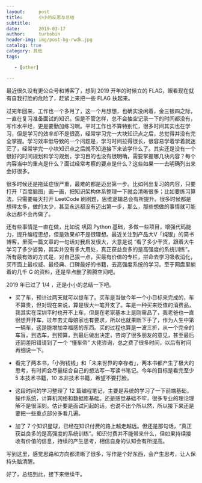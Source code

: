 ```yaml
---
layout:     post
title:      小小的反思与总结
subtitle:   
date:       2019-03-17
author:     turbobin
header-img: img/post-bg-rwdk.jpg
catalog: true
category: 其他
tags:

   - [other]

---
```




最近很久没有更公众号和博客了，想到 2019 开年的时候立的 FLAG，眼看现在就有自我打脸的危险了，赶紧上来把一些 FLAG 扶起来。

过完年回来，工作也一个多月了，这一个月想想，也确实没闲着，金三银四之际，一直在复习准备面试的知识。但是不管怎样，总不会抽空记录一下的时间都没有，写作水平烂，更是要勤加练习啊。平时工作也不算特别忙，很多时间其实也在学习，但是学习的效率却不是很高，经常学习完一大块知识点之后，总觉得并没有完全掌握。学习效率低导致的一个问题是，学习时间拉得很长，很容易学着学着就迷茫了，经常学完一小块知识点之后就不知道接下来该学什么了。其实还是没有一个很好的时间规划和学习规划，学习目的也没有很明确，需要掌握哪几块内容？每个内容当中的重点是什么？面试经常考察的要点是什么？这些如果一一去明确列出来会好很多。

很多时候还是拖延症很严重，最难的都是迈出第一步。比如列出复习的内容，只要打开「百度脑图」画一画，把知识架构体系整理一下就会清晰很多；比如要练习算法，只需要每天打开 LeetCode 刷刷题，思维逻辑总会有所提升。很多时候都是想得太多，做的太少，甚至永远都没有迈出第一步，那么，那些想做的事情就可能永远都不会再做了。

还有些事情是一直在做，比如说 巩固 Python 基础，多做一些项目，增强代码能力，提升编程思想，但是效果却不是很理想。最近关注到产品大V「纯银」的简书博客，里面一篇文章的一句话对我启发很大，大意是说 “看了多少干货，跟着大牛学习了多少姿势，其实并没有多大用处，真正获益良多的是高强度的系统训练”。所有最有效的方式是，对自己狠一点，买最有价值的专栏，拼命去学习吸收消化，买市面上最权威、最经典、口碑最好的书籍，去高强度系统的学习。至于网盘里躺着的几千 G 的资料，还是早点删了腾腾空间吧。

2019 年已过了 1/4 ，还是小小的总结一下吧。

- 买了车，预计过两天就可以提车了。买车是当做今年一个小目标来完成的，车不算贵，但对现在来说，算是很大一笔开支了。车是一种买来贬值的消费品，我其实在深圳平时也开不上车，但是在老家基本上是刚需品了，我老爸也一直很想开开车，过年去丈母娘家也有要求，所以也就果断下手了，作为人生中第一辆车，这是能增加幸福感的东西。买的过程也算是一波三折，从一个完全的车盲，到选车，到预算，到最后做出决定，咨询了很多朋友的意见，甚至最后还阴差阳错请到了一个 “懂车帝” 大佬咨询，总之费了很多时间，以后有时间再细说一下。

- 看完了两本书，「小狗钱钱」和「未来世界的幸存者」，两本书都产生了极大的思考，有时间会尽量结合自己的想法写一写读书笔记。今年的目标是看完至少 5 本技术书籍，10 本非技术书籍，希望不要打脸。

- 这段时间的学习整理了 12 篇编程笔记，主要是系统的学习了一下前端基础，操作系统，计算机网络和数据库基础。还是感觉基础不牢，很多专业的理论理解不是很深刻。估计要是面试问起的话，也说不出个所以然，所以接下来还是要把一些重点部分多看几遍。

- 加了 7 个知识星球，已经在知识付费的路上越走越远。但还是那句话，“真正获益良多的是高强度的系统训练”。知识付费并不能带来什么，但如果持续接收有价值的信息，持续的产生思考，相信自身的认知会有所提高。

写到这里，感觉思路和方向都清晰了很多，写作是个好东西，会产生思考，让人保持头脑清醒。

好了，总结到此，接下来继续干。